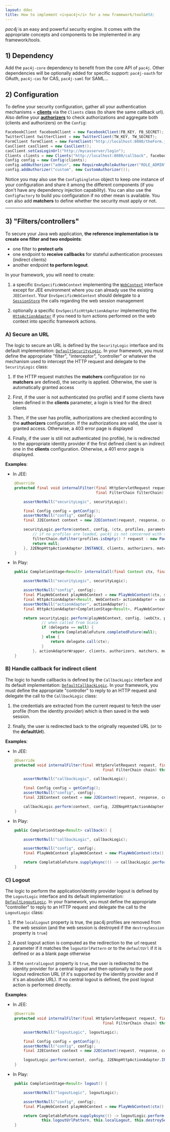 ```yaml
---
layout: ddoc
title: How to implement <i>pac4j</i> for a new framework/tool&#58;
---
```


*pac4j* is an easy and powerful security engine. It comes with the appropriate concepts and components to be implemented in any framework/tools.


## 1) Dependency

Add the `pac4j-core` dependency to benefit from the core API of `pac4j`. Other dependencies will be optionally added for specific support: `pac4j-oauth` for OAuth, `pac4j-cas` for CAS, `pac4j-saml` for SAML...


## 2) Configuration

To define your security configuration, gather all your authentication mechanisms = [**clients**](clients.html) via the `Clients` class (to share the same callback url). Also define your [**authorizers**](authorizers.html) to check authorizations and aggregate both (clients and authorizers) on the `Config`:

```java
FacebookClient facebookClient = new FacebookClient(FB_KEY, FB_SECRET);
TwitterClient twitterClient = new TwitterClient(TW_KEY, TW_SECRET);
FormClient formClient = new FormClient("http://localhost:8080/theForm.jsp", new SimpleTestUsernamePasswordAuthenticator(), new UsernameProfileCreator());
CasClient casClient = new CasClient();
casClient.setCasLoginUrl("http://mycasserver/login");
Clients clients = new Clients("http://localhost:8080/callback", facebookClient, twitterClient, formClient, casClient);
Config config = new Config(clients);
config.addAuthorizer("admin", new RequireAnyRoleAuthorizer("ROLE_ADMIN"));
config.addAuthorizer("custom", new CustomAuthorizer());
```

Notice you may also use the `ConfigSingleton` object to keep one instance of your configuration and share it among the different components (if you don't have any dependency injection capability). You can also use the `ConfigFactory` to build you configuration if no other mean is available.
You can also add **matchers** to define whether the security must apply or not.

---

## 3) "Filters/controllers"

To secure your Java web application, **the reference implementation is to create one filter and two endpoints**:

- one filter to **protect urls**
- one endpoint to **receive callbacks** for stateful authentication processes (indirect clients)
- another endpoint **to perform logout**.

In your framework, you will need to create:

1) a specific `EnvSpecificWebContext` implementing the [`WebContext`](https://github.com/pac4j/pac4j/blob/master/pac4j-core/src/main/java/org/pac4j/core/context/WebContext.java) interface except for JEE environment where you can already use the existing `JEEContext`.
Your `EnvSpecificWebContext` should delegate to a [`SessionStore`](session-store.html) the calls regarding the web session management

2) optionally a specific `EnvSpecificHttpActionAdapter` implementing the [`HttpActionAdapter`](https://github.com/pac4j/pac4j/blob/master/pac4j-core/src/main/java/org/pac4j/core/http/HttpActionAdapter.java) if you need to turn actions performed on the web context into specific framework actions.


### A) Secure an URL

The logic to secure an URL is defined by the `SecurityLogic` interface and its default implementation: [`DefaultSecurityLogic`](https://github.com/pac4j/pac4j/blob/master/pac4j-core/src/main/java/org/pac4j/core/engine/DefaultSecurityLogic.java). In your framework, you must define the appropriate "filter", "interceptor", "controller" or whatever the mechanism used to intercept the HTTP request and delegate to the `SecurityLogic` class:

1) If the HTTP request matches the **matchers** configuration (or no **matchers** are defined), the security is applied. Otherwise, the user is automatically granted access

2) First, if the user is not authenticated (no profile) and if some clients have been defined in the **clients** parameter, a login is tried for the direct clients

3) Then, if the user has profile, authorizations are checked according to the **authorizers** configuration. If the authorizations are valid, the user is granted access. Otherwise, a 403 error page is displayed

4) Finally, if the user is still not authenticated (no profile), he is redirected to the appropriate identity provider if the first defined client is an indirect one in the **clients** configuration. Otherwise, a 401 error page is displayed.

**Examples**:

- In JEE:

```java
    @Override
    protected final void internalFilter(final HttpServletRequest request, final HttpServletResponse response,
                                        final FilterChain filterChain) throws IOException, ServletException {

        assertNotNull("securityLogic", securityLogic);

        final Config config = getConfig();
        assertNotNull("config", config);
        final J2EContext context = new J2EContext(request, response, config.getSessionStore());

        securityLogic.perform(context, config, (ctx, profiles, parameters) -> {
            // if no profiles are loaded, pac4j is not concerned with this request
            filterChain.doFilter(profiles.isEmpty() ? request : new Pac4JHttpServletRequestWrapper(request, profiles), response);
            return null;
        }, J2ENopHttpActionAdapter.INSTANCE, clients, authorizers, matchers, multiProfile);
    }
```

- In Play:

```java
    public CompletionStage<Result> internalCall(final Context ctx, final String clients, final String authorizers, final String matchers, final boolean multiProfile) throws Throwable {

        assertNotNull("securityLogic", securityLogic);

        assertNotNull("config", config);
        final PlayWebContext playWebContext = new PlayWebContext(ctx, sessionStore);
        final HttpActionAdapter<Result, WebContext> actionAdapter = config.getHttpActionAdapter();
        assertNotNull("actionAdapter", actionAdapter);
        final HttpActionAdapter<CompletionStage<Result>, PlayWebContext> actionAdapterWrapper = (code, webCtx) -> CompletableFuture.completedFuture(actionAdapter.adapt(code, webCtx));

        return securityLogic.perform(playWebContext, config, (webCtx, profiles, parameters) -> {
	            // when called from Scala
	            if (delegate == null) {
	                return CompletableFuture.completedFuture(null);
	            } else {
	                return delegate.call(ctx);
	            }
            }, actionAdapterWrapper, clients, authorizers, matchers, multiProfile);
    }
```


### B) Handle callback for indirect client

The logic to handle callbacks is defined by the `CallbackLogic` interface and its default implementation: [`DefaultCallbackLogic`](https://github.com/pac4j/pac4j/blob/master/pac4j-core/src/main/java/org/pac4j/core/engine/DefaultCallbackLogic.java).
In your framework, you must define the appropriate "controller" to reply to an HTTP request and delegate the call to the `CallbackLogic` class:

1) the credentials are extracted from the current request to fetch the user profile (from the identity provider) which is then saved in the web session.

2) finally, the user is redirected back to the originally requested URL (or to the **defaultUrl**).

**Examples**:

- In JEE:

```java
    @Override
    protected void internalFilter(final HttpServletRequest request, final HttpServletResponse response,
                                           final FilterChain chain) throws IOException, ServletException {

        assertNotNull("callbackLogic", callbackLogic);

        final Config config = getConfig();
        assertNotNull("config", config);
        final J2EContext context = new J2EContext(request, response, config.getSessionStore());

        callbackLogic.perform(context, config, J2ENopHttpActionAdapter.INSTANCE, this.defaultUrl, this.saveInSession, this.multiProfile, this.renewSession, this.defaultClient);
    }
```

- In Play:

```java
    public CompletionStage<Result> callback() {

        assertNotNull("callbackLogic", callbackLogic);

        assertNotNull("config", config);
        final PlayWebContext playWebContext = new PlayWebContext(ctx(), playSessionStore);

        return CompletableFuture.supplyAsync(() -> callbackLogic.perform(playWebContext, config, config.getHttpActionAdapter(), this.defaultUrl, this.saveInSession, this.multiProfile, false, this.defaultClient), ec.current());
    }
```


### C) Logout

The logic to perform the application/identity provider logout is defined by the `LogoutLogic` interface and its default implementation: [`DefaultLogoutLogic`](https://github.com/pac4j/pac4j/blob/master/pac4j-core/src/main/java/org/pac4j/core/engine/DefaultLogoutLogic.java).
In your framework, you must define the appropriate "controller" to reply to an HTTP request and delegate the call to the `LogoutLogic` class:

1) If the `localLogout` property is true, the pac4j profiles are removed from the web session (and the web session is destroyed if the `destroySession` property is `true`)

2) A post logout action is computed as the redirection to the url request parameter if it matches the `logoutUrlPattern` or to the `defaultUrl` if it is defined or as a blank page otherwise

3) If the `centralLogout` property is `true`, the user is redirected to the identity provider for a central logout and then optionally to the post logout redirection URL (if it's supported by the identity provider and if it's an absolute URL). If no central logout is defined, the post logout action is performed directly.

**Examples**:

- In JEE:

```java
    @Override
    protected void internalFilter(final HttpServletRequest request, final HttpServletResponse response,
                                           final FilterChain chain) throws IOException, ServletException {

        assertNotNull("logoutLogic", logoutLogic);

        final Config config = getConfig();
        assertNotNull("config", config);
        final J2EContext context = new J2EContext(request, response, config.getSessionStore());

        logoutLogic.perform(context, config, J2ENopHttpActionAdapter.INSTANCE, this.defaultUrl, this.logoutUrlPattern, this.localLogout, this.destroySession, this.centralLogout);
    }
```

- In Play:

```java
    public CompletionStage<Result> logout() {

        assertNotNull("logoutLogic", logoutLogic);

        assertNotNull("config", config);
        final PlayWebContext playWebContext = new PlayWebContext(ctx(), playSessionStore);

        return CompletableFuture.supplyAsync(() -> logoutLogic.perform(playWebContext, config, config.getHttpActionAdapter(), this.defaultUrl,
                this.logoutUrlPattern, this.localLogout, this.destroySession, this.centralLogout), ec.current());
    }
```
